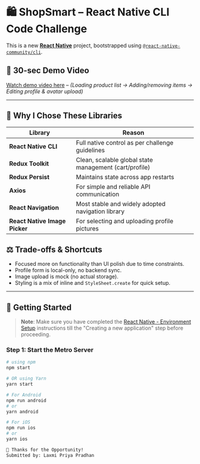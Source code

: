 # 🛍️ ShopSmart – React Native CLI Code Challenge

This is a new [**React Native**](https://reactnative.dev) project, bootstrapped using [`@react-native-community/cli`](https://github.com/react-native-community/cli).


## 🎥 30-sec Demo Video

[Watch demo video here](https://drive.google.com/file/d/1RDJ754kH7f1JZt8ZbA0MfOsV7D5y4OE5/view) – *(Loading product list → Adding/removing items → Editing profile & avatar upload)*

---

## 🧠 Why I Chose These Libraries

| Library | Reason |
|--------|--------|
| **React Native CLI** | Full native control as per challenge guidelines |
| **Redux Toolkit** | Clean, scalable global state management (cart/profile) |
| **Redux Persist** | Maintains state across app restarts |
| **Axios** | For simple and reliable API communication |
| **React Navigation** | Most stable and widely adopted navigation library |
| **React Native Image Picker** | For selecting and uploading profile pictures |



## ⚖️ Trade-offs & Shortcuts

- Focused more on functionality than UI polish due to time constraints.
- Profile form is local-only, no backend sync.
- Image upload is mock (no actual storage).
- Styling is a mix of inline and `StyleSheet.create` for quick setup.

---

## 🚀 Getting Started

> **Note**: Make sure you have completed the [React Native - Environment Setup](https://reactnative.dev/docs/environment-setup) instructions till the "Creating a new application" step before proceeding.

### Step 1: Start the Metro Server

```bash
# using npm
npm start

# OR using Yarn
yarn start

# For Android
npm run android
# or
yarn android

# For iOS
npm run ios
# or
yarn ios

🤝 Thanks for the Opportunity!
Submitted by: Laxmi Priya Pradhan